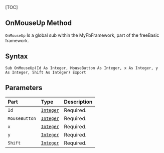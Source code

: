 [TOC]
## OnMouseUp Method

`OnMouseUp` Is a global sub within the MyFbFramework, part of the freeBasic framework.
## Syntax

```freeBasic
Sub OnMouseUp(Id As Integer, MouseButton As Integer, x As Integer, y As Integer, Shift As Integer) Export
```

## Parameters

|Part|Type|Description|
| :------------ | :------------ | :------------ |
|`Id`|[`Integer`]("https://www.freebasic.net/wiki/KeyPgInteger")|Required.|
|`MouseButton`|[`Integer`]("https://www.freebasic.net/wiki/KeyPgInteger")|Required.|
|`x`|[`Integer`]("https://www.freebasic.net/wiki/KeyPgInteger")|Required.|
|`y`|[`Integer`]("https://www.freebasic.net/wiki/KeyPgInteger")|Required.|
|`Shift`|[`Integer`]("https://www.freebasic.net/wiki/KeyPgInteger")|Required.|
